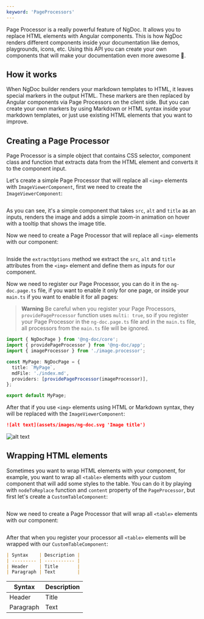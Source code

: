 ```yaml
---
keyword: 'PageProcessors'
---
```


Page Processor is a really powerful feature of NgDoc. It allows you to replace HTML elements
with Angular components. This is how NgDoc renders different components inside your documentation
like demos, playgrounds, icons, etc. Using this API you can create your own components that will
make your documentation even more awesome 🎉.

## How it works

When NgDoc builder renders your markdown templates to HTML, it leaves special markers in the
output HTML. These markers are then replaced by Angular components via Page Processors on the
client side. But you can create your own markers by using Markdown or HTML syntax inside your
markdown templates, or just use existing HTML elements that you want to improve.

## Creating a Page Processor

Page Processor is a simple object that contains CSS selector, component class and function that
extracts data from the HTML element and converts it to the component input.

Let's create a simple Page Processor that will replace all `<img>` elements
with `ImageViewerComponent`,
first we need to create the `ImageViewerComponent`:

```typescript name="image-viewer.component.ts" file="./demos/image-viewer.component.ts"

```

As you can see, it's a simple component that takes `src`, `alt` and `title` as an inputs, renders
the image and adds a simple zoom-in animation on hover with a tooltip that shows the image title.

Now we need to create a Page Processor that will replace all `<img>` elements with our component:

```typescript name="image.processor.ts" file="./demos/image.processor.ts"

```

Inside the `extractOptions` method we extract the `src`, `alt` and `title` attributes from
the `<img>` element
and define them as inputs for our component.

Now we need to register our Page Processor, you can do it in the `ng-doc.page.ts` file, if you want
to enable it only for one page, or inside your `main.ts` if you want to enable it for all
pages:

> **Warning**
> Be careful when you register your Page Processors, `providePageProcessor` function
> uses `multi: true`,
> so if you register your Page Processor in the `ng-doc.page.ts` file and in the `main.ts` file,
> all processors from the `main.ts` file will be ignored.

```typescript name="ng-doc.page.ts"
import { NgDocPage } from '@ng-doc/core';
import { providePageProcessor } from '@ng-doc/app';
import { imageProcessor } from './image.processor';

const MyPage: NgDocPage = {
  title: `MyPage`,
  mdFile: './index.md',
  providers: [providePageProcessor(imageProcessor)],
};

export default MyPage;
```

After that if you use `<img>` elements using HTML or Markdown syntax, they will be replaced with the
`ImageViewerComponent`:

```markdown name="index.md"
![alt text](assets/images/ng-doc.svg 'Image title')
```

![alt text](assets/images/ng-doc.svg 'Image title')

## Wrapping HTML elements

Sometimes you want to wrap HTML elements with your component, for example, you want to wrap all
`<table>` elements with your custom component that will add some styles to the table.
You can do it by playing with `nodeToReplace` function and `content` property of
the `PageProcessor`, but first let's create a `CustomTableComponent`:

```typescript name="custom-table.component.ts" file="./demos/custom-table.component.ts"

```

Now we need to create a Page Processor that will wrap all `<table>` elements with our component:

```typescript name="table.processor.ts" file="./demos/table.processor.ts"

```

After that when you register your processor all `<table>` elements will be wrapped with
our `CustomTableComponent`:

```markdown name="index.md"
| Syntax    | Description |
| --------- | ----------- |
| Header    | Title       |
| Paragraph | Text        |
```

| Syntax    | Description |
| --------- | ----------- |
| Header    | Title       |
| Paragraph | Text        |
